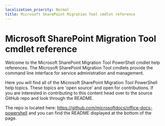 ```yaml
---
localization_priority: Normal
title: Microsoft SharePoint Migration Tool cmdlet reference
---
```


# Microsoft SharePoint Migration Tool cmdlet reference

Welcome to the Microsoft SharePoint Migration Tool PowerShell cmdlet help references. The Microsoft SharePoint Migration Tool cmdlets provide the command line interface for service administration and management.

Here you will find all of the Microsoft SharePoint Migration Tool PowerShell help topics. These topics are 'open source' and open for contributions. If you are interested in contributing to this content head over to the source GitHub repo and look through the README. 

The repo is located here: https://github.com/microsoftdocs/office-docs-powershell and you can find the README displayed at the bottom of the page.